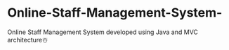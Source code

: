 # Online-Staff-Management-System-
Online Staff Management System developed using Java and MVC architecture☃️
